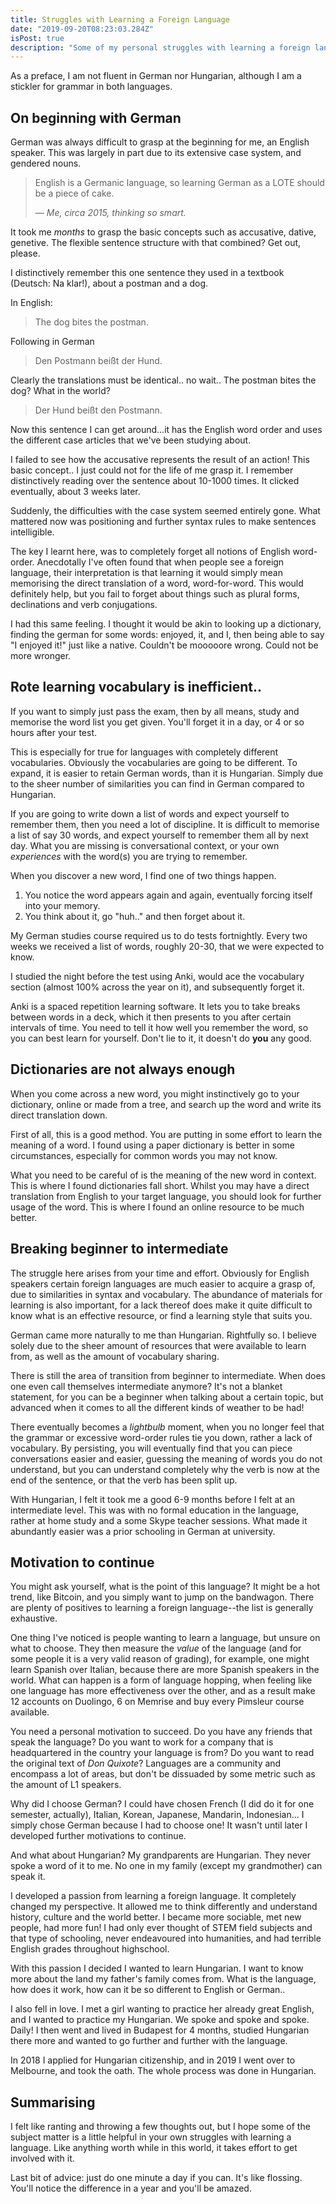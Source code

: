 ```yaml
---
title: Struggles with Learning a Foreign Language
date: "2019-09-20T08:23:03.284Z"
isPost: true
description: "Some of my personal struggles with learning a foreign language."
---
```


As a preface, I am not fluent in German nor Hungarian, although I am a stickler for grammar in both languages.

## On beginning with German

German was always difficult to grasp at the beginning for me, an English speaker. This was largely in part due to its extensive case system, and gendered nouns.

> English is a Germanic language, so learning German as a LOTE should be a piece of cake.
>
> &mdash; *Me, circa 2015, thinking so smart.*

It took me *months* to grasp the basic concepts such as accusative, dative, genetive. The flexible sentence structure with that combined? Get out, please.

I distinctively remember this one sentence they used in a textbook (Deutsch: Na klar!), about a postman and a dog.

In English:

> The dog bites the postman.

Following in German

> Den Postmann beißt der Hund.

Clearly the translations must be identical..  no wait.. The postman bites the dog? What in the world?

> Der Hund beißt den Postmann.

Now this sentence I can get around...it has the English word order and uses the different case articles that we've been studying about.

I failed to see how the accusative represents the result of an action! This basic concept.. I just could not for the life of me grasp it.
I remember distinctively reading over the sentence about 10-1000 times. It clicked eventually, about 3 weeks later.

Suddenly, the difficulties with the case system seemed entirely gone. What mattered now was positioning and further syntax rules to make sentences intelligible.

The key I learnt here, was to completely forget all notions of English word-order. Anecdotally I've often found that when people see a foreign language, their interpretation is that learning it would simply mean memorising the direct translation of a word, word-for-word. This would definitely help, but you fail to forget about things such as plural forms, declinations and verb conjugations.

I had this same feeling. I thought it would be akin to looking up a dictionary, finding the german for some words: enjoyed, it, and I, then being able to say "I enjoyed it!" just like a native. Couldn't be mooooore wrong. Could not be more wronger.

## Rote learning vocabulary is inefficient..

If you want to simply just pass the exam, then by all means, study and memorise the word list you get given. You'll forget it in a day, or 4 or so hours after your test.

This is especially for true for languages with completely different vocabularies. Obviously the vocabularies are going to be different. To expand, it is easier to retain German words, than it is Hungarian. Simply due to the sheer number of similarities you can find in German compared to Hungarian.

If you are going to write down a list of words and expect yourself to remember them, then you need a lot of discipline. It is difficult to memorise a list of say 30 words, and expect yourself to remember them all by next day. What you are missing is conversational context, or your own *experiences* with the word(s) you are trying to remember.

When you discover a new word, I find one of two things happen.
  1. You notice the word appears again and again, eventually forcing itself into your memory.
  2. You think about it, go "huh.." and then forget about it.

My German studies course required us to do tests fortnightly. Every two weeks we received a list of words, roughly 20-30, that we were expected to know.

I studied the night before the test using Anki, would ace the vocabulary section (almost 100% across the year on it), and subsequently forget it.

Anki is a spaced repetition learning software. It lets you to take breaks between words in a deck, which it then presents to you after certain intervals of time. You need to tell it how well you remember the word, so you can best learn for yourself. Don't lie to it, it doesn't do **you** any good.

## Dictionaries are not always enough

When you come across a new word, you might instinctively go to your dictionary, online or made from a tree, and search up the word and write its direct translation down.

First of all, this is a good method. You are putting in some effort to learn the meaning of a word.
I found using a paper dictionary is better in some circumstances, especially for common words you may not know.

What you need to be careful of is the meaning of the new word in context. This is where I found dictionaries fall short. Whilst you may have a direct translation from English to your target language, you should look for further usage of the word. This is where I found an online resource to be much better.

## Breaking beginner to intermediate

The struggle here arises from your time and effort. Obviously for English speakers certain foreign languages are much easier to acquire a grasp of, due to similarities in syntax and vocabulary. The abundance of materials for learning is also important, for a lack thereof does make it quite difficult to know what is an effective resource, or find a learning style that suits you.

German came more naturally to me than Hungarian. Rightfully so. I believe solely due to the sheer amount of resources that were available to learn from, as well as the amount of vocabulary sharing.

There is still the area of transition from beginner to intermediate. When does one even call themselves intermediate anymore? It's not a blanket statement, for you can be a beginner when talking about a certain topic, but advanced when it comes to all the different kinds of weather to be had!

There eventually becomes a *lightbulb* moment, when you no longer feel that the grammar or excessive word-order rules tie you down, rather a lack of vocabulary. By persisting, you will eventually find that you can piece conversations easier and easier, guessing the meaning of words you do not understand, but you can understand completely why the verb is now at the end of the sentence, or that the verb has been split up.

With Hungarian, I felt it took me a good 6-9 months before I felt at an intermediate level. This was with no formal education in the language, rather at home study and a some Skype teacher sessions. What made it abundantly easier was a prior schooling in German at university.

## Motivation to continue

You might ask yourself, what is the point of this language? It might be a hot trend, like Bitcoin, and you simply want to jump on the bandwagon. There are plenty of positives to learning a foreign language--the list is generally exhaustive.

One thing I've noticed is people wanting to learn a language, but unsure on what to choose. They then measure the *value* of the language (and for some people it is a very valid reason of grading), for example, one might learn Spanish over Italian, because there are more Spanish speakers in the world. What can happen is a form of language hopping, when feeling like one language has more effectiveness over the other, and as a result make 12 accounts on Duolingo, 6 on Memrise and buy every Pimsleur course available.

You need a personal motivation to succeed. Do you have any friends that speak the language? Do you want to work for a company that is headquartered in the country your language is from? Do you want to read the original text of *Don Quixote*? Languages are a community and encompass a lot of areas, but don't be dissuaded by some metric such as the amount of L1 speakers. 

Why did I choose German? I could have chosen French (I did do it for one semester, actually), Italian, Korean, Japanese, Mandarin, Indonesian... I simply chose German because I had to choose one! It wasn't until later I developed further motivations to continue.

And what about Hungarian? My grandparents are Hungarian. They never spoke a word of it to me. No one in my family (except my grandmother) can speak it.

I developed a passion from learning a foreign language. It completely changed my perspective. It allowed me to think differently and understand history, culture and the world better. I became more sociable, met new people, had more fun! I had only ever thought of STEM field subjects and that type of schooling, never endeavoured into humanities, and had terrible English grades throughout highschool.

With this passion I decided I wanted to learn Hungarian. I want to know more about the land my father's family comes from. What is the language, how does it work, how can it be so different to English or German..

I also fell in love. I met a girl wanting to practice her already great English, and I wanted to practice my Hungarian. We spoke and spoke and spoke. Daily! I then went and lived in Budapest for 4 months, studied Hungarian there more and wanted to go further and further with the language.

In 2018 I applied for Hungarian citizenship, and in 2019 I went over to Melbourne, and took the oath. The whole process was done in Hungarian.

## Summarising

I felt like ranting and throwing a few thoughts out, but I hope some of the subject matter is a little helpful in your own struggles with learning a language. Like anything worth while in this world, it takes effort to get involved with it.

Last bit of advice: just do one minute a day if you can. It's like flossing. You'll notice the difference in a year and you'll be amazed. 
